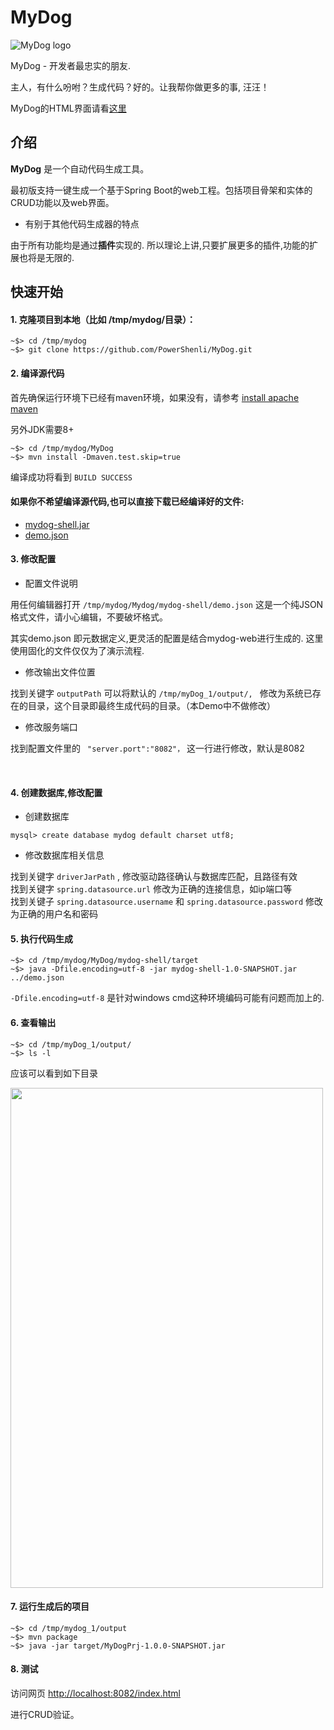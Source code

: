 # MyDog

![MyDog logo](https://raw.githubusercontent.com/PowerShenli/MyDog/master/mydog-doc/src/main/resources/mydog.ico)

MyDog - 开发者最忠实的朋友.

主人，有什么吩咐？生成代码？好的。让我帮你做更多的事, 汪汪！

MyDog的HTML界面请看[这里](./mydog-web/Readme.md)

## 介绍
**MyDog** 是一个自动代码生成工具。

最初版支持一键生成一个基于Spring Boot的web工程。包括项目骨架和实体的CRUD功能以及web界面。

  * 有别于其他代码生成器的特点
  
由于所有功能均是通过**插件**实现的. 所以理论上讲,只要扩展更多的插件,功能的扩展也将是无限的.


## 快速开始

#### 1. 克隆项目到本地（比如 /tmp/mydog/目录）：

```
~$> cd /tmp/mydog
~$> git clone https://github.com/PowerShenli/MyDog.git
```

#### 2. 编译源代码

首先确保运行环境下已经有maven环境，如果没有，请参考 [install apache maven](http://maven.apache.org/install.html)

另外JDK需要8+

```
~$> cd /tmp/mydog/MyDog
~$> mvn install -Dmaven.test.skip=true
```
编译成功将看到 ``BUILD SUCCESS`` 


#### 如果你不希望编译源代码,也可以直接下载已经编译好的文件:
 
  *  [mydog-shell.jar](https://github.com/PowerShenli/MyDog/releases/download/0.01/mydog-shell-1.0-SNAPSHOT.jar)
  *  [demo.json](https://github.com/PowerShenli/MyDog/releases/download/0.01/demo.json)


#### 3. 修改配置

* 配置文件说明
  
用任何编辑器打开 ``/tmp/mydog/Mydog/mydog-shell/demo.json``
这是一个纯JSON格式文件，请小心编辑，不要破坏格式。

其实demo.json 即元数据定义,更灵活的配置是结合mydog-web进行生成的. 
这里使用固化的文件仅仅为了演示流程.
<br/>

  * 修改输出文件位置

找到关键字 ``outputPath``
可以将默认的 ``/tmp/myDog_1/output/, `` 修改为系统已存在的目录，这个目录即最终生成代码的目录。（本Demo中不做修改）
<br/>

  * 修改服务端口

找到配置文件里的 `` "server.port":"8082"，`` 这一行进行修改，默认是8082

<br/>


#### 4. 创建数据库,修改配置
  * 创建数据库

```
mysql> create database mydog default charset utf8;
```

  * 修改数据库相关信息
  
找到关键字 ``driverJarPath`` , 修改驱动路径确认与数据库匹配，且路径有效<br/>
找到关键字 ``spring.datasource.url`` 修改为正确的连接信息，如ip端口等<br/>
找到关键子 ``spring.datasource.username`` 和 ``spring.datasource.password`` 修改为正确的用户名和密码<br/>


#### 5. 执行代码生成

```
~$> cd /tmp/mydog/MyDog/mydog-shell/target
~$> java -Dfile.encoding=utf-8 -jar mydog-shell-1.0-SNAPSHOT.jar ../demo.json
```

 ``-Dfile.encoding=utf-8`` 是针对windows cmd这种环境编码可能有问题而加上的.

#### 6. 查看输出

```
~$> cd /tmp/myDog_1/output/
~$> ls -l
```
应该可以看到如下目录

<img src="https://raw.githubusercontent.com/PowerShenli/MyDog/master/mydog-doc/src/main/resources/mydog-shell_1.png" width="500" height="800"/>

#### 7. 运行生成后的项目

```
~$> cd /tmp/mydog_1/output
~$> mvn package
~$> java -jar target/MyDogPrj-1.0.0-SNAPSHOT.jar
```

#### 8. 测试

访问网页 [http://localhost:8082/index.html](http://localhost:8082/index.html)

进行CRUD验证。
